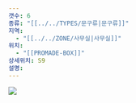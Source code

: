 ```yaml
---
갯수: 6
종류: "[[../../TYPES/문구류|문구류]]"
지역:
  - "[[../../ZONE/사무실|사무실]]"
위치:
  - "[[PROMADE-BOX]]"
상세위치: S9
설명:
---
```

![](http://192.168.50.22/devices/250419_IMG_0001.jpeg)


